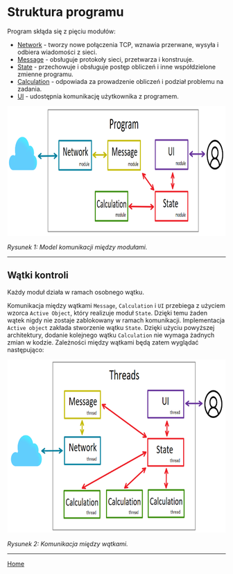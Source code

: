 # Struktura programu

Program skłąda się z pięciu modułów:
- [Network](./network_module.md) \- tworzy nowe połączenia TCP, wznawia przerwane, wysyła i odbiera wiadomości z sieci.
- [Message](./message_module.md) \- obsługuje protokoły sieci, przetwarza i konstruuje.
- [State](./state_module.md) \- przechowuje i obsługuje postęp obliczeń i inne współdzielone zmienne programu.
- [Calculation](./calculation_module.md) \- odpowiada za prowadzenie obliczeń i podział problemu na zadania.
- [UI](./ui_module.md) \- udostępnia komunikację użytkownika z programem.

<img style="height:300px" src="./img/module_communication.PNG">

*Rysunek 1: Model komunikacji między modułami.*

---

## Wątki kontroli

Każdy moduł działa w ramach osobnego wątku.

Komunikacja między wątkami ```Message```, ```Calculation``` i ```UI``` przebiega z użyciem wzorca ```Active Object```, który realizuje moduł ```State```.
Dzięki temu żaden wątek nigdy nie zostaje zablokowany w ramach komunikacji. Implementacja ```Active object``` zakłada stworzenie wątku ```State```. Dzięki użyciu powyższej architektury, dodanie kolejnego wątku ```Calculation``` nie wymaga żadnych zmian w kodzie. Zależności między wątkami będą zatem wyglądać następująco: 

<img style="height:400px" src="./img/thread_communication.PNG">

*Rysunek 2: Komunikacja między wątkami.*

---

[Home](./index.md)